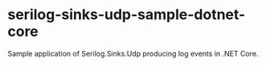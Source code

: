 # serilog-sinks-udp-sample-dotnet-core
Sample application of Serilog.Sinks.Udp producing log events in .NET Core.
